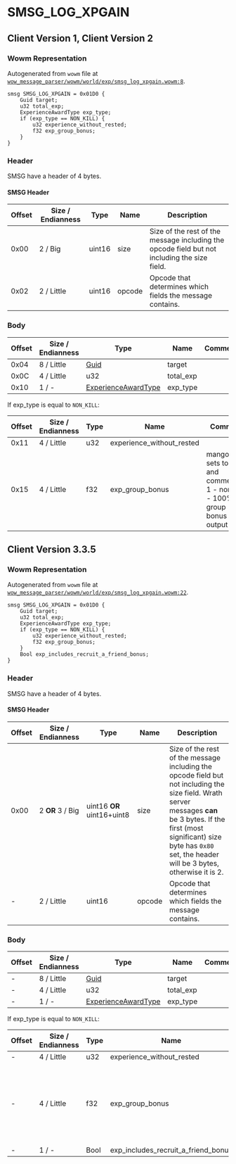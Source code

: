 # SMSG_LOG_XPGAIN

## Client Version 1, Client Version 2

### Wowm Representation

Autogenerated from `wowm` file at [`wow_message_parser/wowm/world/exp/smsg_log_xpgain.wowm:8`](https://github.com/gtker/wow_messages/tree/main/wow_message_parser/wowm/world/exp/smsg_log_xpgain.wowm#L8).
```rust,ignore
smsg SMSG_LOG_XPGAIN = 0x01D0 {
    Guid target;
    u32 total_exp;
    ExperienceAwardType exp_type;
    if (exp_type == NON_KILL) {
        u32 experience_without_rested;
        f32 exp_group_bonus;
    }
}
```
### Header

SMSG have a header of 4 bytes.

#### SMSG Header

| Offset | Size / Endianness | Type   | Name   | Description |
| ------ | ----------------- | ------ | ------ | ----------- |
| 0x00   | 2 / Big           | uint16 | size   | Size of the rest of the message including the opcode field but not including the size field.|
| 0x02   | 2 / Little        | uint16 | opcode | Opcode that determines which fields the message contains.|

### Body

| Offset | Size / Endianness | Type | Name | Comment |
| ------ | ----------------- | ---- | ---- | ------- |
| 0x04 | 8 / Little | [Guid](../types/packed-guid.md) | target |  |
| 0x0C | 4 / Little | u32 | total_exp |  |
| 0x10 | 1 / - | [ExperienceAwardType](experienceawardtype.md) | exp_type |  |

If exp_type is equal to `NON_KILL`:

| Offset | Size / Endianness | Type | Name | Comment |
| ------ | ----------------- | ---- | ---- | ------- |
| 0x11 | 4 / Little | u32 | experience_without_rested |  |
| 0x15 | 4 / Little | f32 | exp_group_bonus | mangoszero sets to 1 and comments: 1 - none 0 - 100% group bonus output |

## Client Version 3.3.5

### Wowm Representation

Autogenerated from `wowm` file at [`wow_message_parser/wowm/world/exp/smsg_log_xpgain.wowm:22`](https://github.com/gtker/wow_messages/tree/main/wow_message_parser/wowm/world/exp/smsg_log_xpgain.wowm#L22).
```rust,ignore
smsg SMSG_LOG_XPGAIN = 0x01D0 {
    Guid target;
    u32 total_exp;
    ExperienceAwardType exp_type;
    if (exp_type == NON_KILL) {
        u32 experience_without_rested;
        f32 exp_group_bonus;
    }
    Bool exp_includes_recruit_a_friend_bonus;
}
```
### Header

SMSG have a header of 4 bytes.

#### SMSG Header

| Offset | Size / Endianness | Type   | Name   | Description |
| ------ | ----------------- | ------ | ------ | ----------- |
| 0x00   | 2 **OR** 3 / Big           | uint16 **OR** uint16+uint8 | size | Size of the rest of the message including the opcode field but not including the size field. Wrath server messages **can** be 3 bytes. If the first (most significant) size byte has `0x80` set, the header will be 3 bytes, otherwise it is 2.|
| -      | 2 / Little| uint16 | opcode | Opcode that determines which fields the message contains. |

### Body

| Offset | Size / Endianness | Type | Name | Comment |
| ------ | ----------------- | ---- | ---- | ------- |
| - | 8 / Little | [Guid](../types/packed-guid.md) | target |  |
| - | 4 / Little | u32 | total_exp |  |
| - | 1 / - | [ExperienceAwardType](experienceawardtype.md) | exp_type |  |

If exp_type is equal to `NON_KILL`:

| Offset | Size / Endianness | Type | Name | Comment |
| ------ | ----------------- | ---- | ---- | ------- |
| - | 4 / Little | u32 | experience_without_rested |  |
| - | 4 / Little | f32 | exp_group_bonus | mangoszero sets to 1 and comments: 1 - none 0 - 100% group bonus output |
| - | 1 / - | Bool | exp_includes_recruit_a_friend_bonus |  |

